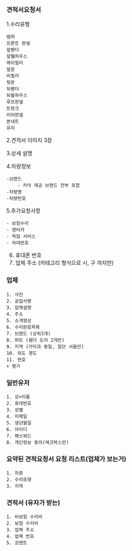 ### 견적서요청서
1.수리유형
```
범퍼
프론트 판넬
앞펜더
앞휄하우스
에이필러
앞문
비필러
뒷문
뒤펜더
뒤휠하우스
루프판넬
트렁크
리어판넬
본네트
유리
```
2.견적서 이미지 3장

3.상세 설명

4.차량정보
```
-브랜드
	- 카닥 제공 브랜드 전부 포함
-차량명
-차량번호
```
5.추가요청사항
```
- 보험수리
- 렌터카
- 픽업 서비스
- 차대번호
```
6. 휴대폰 번호
7. 업체 주소 (카테고리 형식으로 시, 구 까지만)

### 업체
```
1. 사진 
2. 공업사명
3. 업체설명
4. 주소
5. 소개영상
6. 수리완료목록
7. 브랜드 (상위3개)
8. 파트 (휀다 도어 2개만)
9. 지역 (카닥과 동일, 일단 서울만)
10. 위도 경도
11. 번호
+ 평가
```

### 일반유저
```
1. 성+이름
2. 휴대번호
3. 성별
4. 이메일
5. 생년월일
6. 아이디
7. 패스워드
8. 개인정보 동의(체크박스만)
```

### 요약된 견적요청서 요청 리스트(업체가 보는거)
```
1. 차종
2. 수리유형
3. 지역
```

### 견적서 (유자가 받는)
```
1. 비보험 수리비
2. 보험 수리비
3. 업체 주소
4. 업체 번호 
5. 코멘트
```

